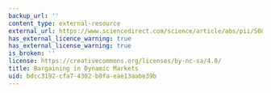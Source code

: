 ```yaml
---
backup_url: ''
content_type: external-resource
external_url: https://www.sciencedirect.com/science/article/abs/pii/S0899825617300404
has_external_licence_warning: true
has_external_license_warning: true
is_broken: ''
license: https://creativecommons.org/licenses/by-nc-sa/4.0/
title: Bargaining in Dynamic Markets
uid: bdcc3192-cfa7-4302-b0fa-eae13aabe39b
---
```

